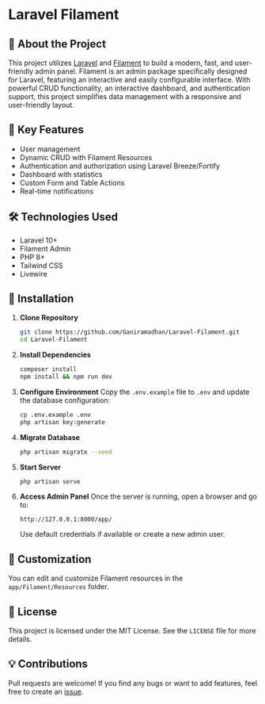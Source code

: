 # Laravel Filament

## 📌 About the Project
This project utilizes [Laravel](https://laravel.com/) and [Filament](https://filamentphp.com/) to build a modern, fast, and user-friendly admin panel. Filament is an admin package specifically designed for Laravel, featuring an interactive and easily configurable interface. With powerful CRUD functionality, an interactive dashboard, and authentication support, this project simplifies data management with a responsive and user-friendly layout.

## 🚀 Key Features
- User management
- Dynamic CRUD with Filament Resources
- Authentication and authorization using Laravel Breeze/Fortify
- Dashboard with statistics
- Custom Form and Table Actions
- Real-time notifications

## 🛠️ Technologies Used
- Laravel 10+
- Filament Admin
- PHP 8+
- Tailwind CSS
- Livewire

## 🔧 Installation

1. **Clone Repository**
   ```sh
   git clone https://github.com/Ganiramadhan/Laravel-Filament.git
   cd Laravel-Filament
   ```

2. **Install Dependencies**
   ```sh
   composer install
   npm install && npm run dev
   ```

3. **Configure Environment**
   Copy the `.env.example` file to `.env` and update the database configuration:
   ```sh
   cp .env.example .env
   php artisan key:generate
   ```

4. **Migrate Database**
   ```sh
   php artisan migrate --seed
   ```

5. **Start Server**
   ```sh
   php artisan serve
   ```

6. **Access Admin Panel**
   Once the server is running, open a browser and go to:
   ```
   http://127.0.0.1:8000/app/
   ```
   Use default credentials if available or create a new admin user.

## 🎨 Customization
You can edit and customize Filament resources in the `app/Filament/Resources` folder.

## 📝 License
This project is licensed under the MIT License. See the `LICENSE` file for more details.

## 💡 Contributions
Pull requests are welcome! If you find any bugs or want to add features, feel free to create an [issue](https://github.com/username/repository-name/issues).
